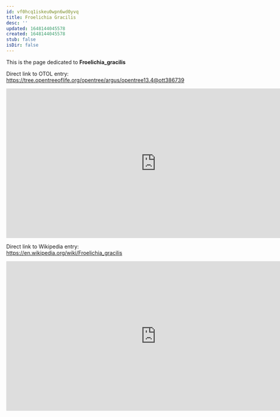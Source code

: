 ```yaml
---
id: vf0hcq1iskeu0wpn6wd0yvq
title: Froelichia Gracilis
desc: ''
updated: 1648144045578
created: 1648144045578
stub: false
isDir: false
---
```

This is the page dedicated to **Froelichia_gracilis**


Direct link to OTOL entry: https://tree.opentreeoflife.org/opentree/argus/opentree13.4@ott386739



<html>
    <body>
    <iframe src="https://tree.opentreeoflife.org/opentree/argus/opentree13.4@ott386739"
    width="800" height="400" frameborder="0" allowfullscreen> </iframe>
    </body>
</html>
    


Direct link to Wikipedia entry: https://en.wikipedia.org/wiki/Froelichia_gracilis



<html>
    <body>
    <iframe src="https://en.wikipedia.org/wiki/Froelichia_gracilis"
    width="800" height="400" frameborder="0" allowfullscreen> </iframe>
    </body>
</html>
    
